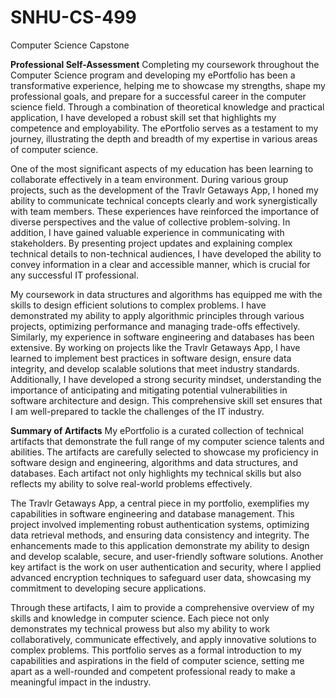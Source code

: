 # SNHU-CS-499
Computer Science Capstone

**Professional Self-Assessment**
Completing my coursework throughout the Computer Science program and developing my ePortfolio has been a transformative experience, helping me to showcase my strengths, shape my professional goals, and prepare for a successful career in the computer science field. Through a combination of theoretical knowledge and practical application, I have developed a robust skill set that highlights my competence and employability. The ePortfolio serves as a testament to my journey, illustrating the depth and breadth of my expertise in various areas of computer science.

One of the most significant aspects of my education has been learning to collaborate effectively in a team environment. During various group projects, such as the development of the Travlr Getaways App, I honed my ability to communicate technical concepts clearly and work synergistically with team members. These experiences have reinforced the importance of diverse perspectives and the value of collective problem-solving. In addition, I have gained valuable experience in communicating with stakeholders. By presenting project updates and explaining complex technical details to non-technical audiences, I have developed the ability to convey information in a clear and accessible manner, which is crucial for any successful IT professional.

My coursework in data structures and algorithms has equipped me with the skills to design efficient solutions to complex problems. I have demonstrated my ability to apply algorithmic principles through various projects, optimizing performance and managing trade-offs effectively. Similarly, my experience in software engineering and databases has been extensive. By working on projects like the Travlr Getaways App, I have learned to implement best practices in software design, ensure data integrity, and develop scalable solutions that meet industry standards. Additionally, I have developed a strong security mindset, understanding the importance of anticipating and mitigating potential vulnerabilities in software architecture and design. This comprehensive skill set ensures that I am well-prepared to tackle the challenges of the IT industry.

**Summary of Artifacts**
My ePortfolio is a curated collection of technical artifacts that demonstrate the full range of my computer science talents and abilities. The artifacts are carefully selected to showcase my proficiency in software design and engineering, algorithms and data structures, and databases. Each artifact not only highlights my technical skills but also reflects my ability to solve real-world problems effectively.

The Travlr Getaways App, a central piece in my portfolio, exemplifies my capabilities in software engineering and database management. This project involved implementing robust authentication systems, optimizing data retrieval methods, and ensuring data consistency and integrity. The enhancements made to this application demonstrate my ability to design and develop scalable, secure, and user-friendly software solutions. Another key artifact is the work on user authentication and security, where I applied advanced encryption techniques to safeguard user data, showcasing my commitment to developing secure applications.

Through these artifacts, I aim to provide a comprehensive overview of my skills and knowledge in computer science. Each piece not only demonstrates my technical prowess but also my ability to work collaboratively, communicate effectively, and apply innovative solutions to complex problems. This portfolio serves as a formal introduction to my capabilities and aspirations in the field of computer science, setting me apart as a well-rounded and competent professional ready to make a meaningful impact in the industry.
